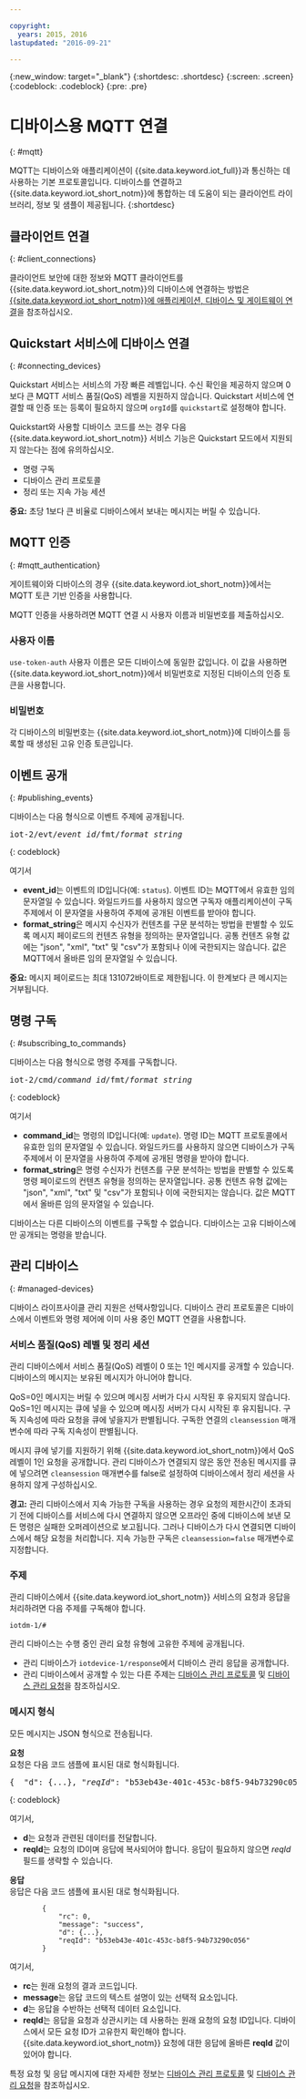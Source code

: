 ```yaml
---

copyright:
  years: 2015, 2016
lastupdated: "2016-09-21"

---
```


{:new_window: target="\_blank"}
{:shortdesc: .shortdesc}
{:screen: .screen}
{:codeblock: .codeblock}
{:pre: .pre}


# 디바이스용 MQTT 연결
{: #mqtt}

MQTT는 디바이스와 애플리케이션이 {{site.data.keyword.iot_full}}과 통신하는 데 사용하는 기본 프로토콜입니다. 디바이스를 연결하고 {{site.data.keyword.iot_short_notm}}에 통합하는 데 도움이 되는 클라이언트 라이브러리, 정보 및 샘플이 제공됩니다.
{:shortdesc}

## 클라이언트 연결
{: #client_connections}

클라이언트 보안에 대한 정보와 MQTT 클라이언트를 {{site.data.keyword.iot_short_notm}}의 디바이스에 연결하는 방법은 [{{site.data.keyword.iot_short_notm}}에 애플리케이션, 디바이스 및 게이트웨이 연결](../reference/security/connect_devices_apps_gw.html)을 참조하십시오.


## Quickstart 서비스에 디바이스 연결
{: #connecting_devices}

Quickstart 서비스는 서비스의 가장 빠른 레벨입니다. 수신 확인을 제공하지 않으며 0보다 큰 MQTT 서비스 품질(QoS) 레벨을 지원하지 않습니다. Quickstart 서비스에 연결할 때 인증 또는 등록이 필요하지 않으며 `orgId`를 `quickstart`로 설정해야 합니다.

Quickstart와 사용할 디바이스 코드를 쓰는 경우 다음 {{site.data.keyword.iot_short_notm}} 서비스 기능은 Quickstart 모드에서 지원되지 않는다는 점에 유의하십시오.

-  명령 구독
-  디바이스 관리 프로토콜
-  정리 또는 지속 가능 세션

**중요:** 초당 1보다 큰 비율로 디바이스에서 보내는 메시지는 버릴 수 있습니다.


## MQTT 인증
{: #mqtt_authentication}

게이트웨이와 디바이스의 경우 {{site.data.keyword.iot_short_notm}}에서는 MQTT 토큰 기반 인증을 사용합니다.

MQTT 인증을 사용하려면 MQTT 연결 시 사용자 이름과 비밀번호를 제출하십시오.

### 사용자 이름

`use-token-auth` 사용자 이름은 모든 디바이스에 동일한 값입니다. 이 값을 사용하면 {{site.data.keyword.iot_short_notm}}에서 비밀번호로 지정된 디바이스의 인증 토큰을 사용합니다.

### 비밀번호

각 디바이스의 비밀번호는 {{site.data.keyword.iot_short_notm}}에 디바이스를 등록할 때 생성된 고유 인증 토큰입니다.

## 이벤트 공개
{: #publishing_events}

디바이스는 다음 형식으로 이벤트 주제에 공개됩니다.

<pre class="pre">iot-2/evt/<var class="keyword varname">event_id</var>/fmt/<var class="keyword varname">format_string</var></pre>
{: codeblock}

여기서


-  **event_id**는 이벤트의 ID입니다(예: `status`). 이벤트 ID는 MQTT에서 유효한 임의 문자열일 수 있습니다. 와일드카드를 사용하지 않으면 구독자 애플리케이션이 구독 주제에서 이 문자열을 사용하여 주제에 공개된 이벤트를 받아야 합니다.
-  **format_string**은 메시지 수신자가 컨텐츠를 구문 분석하는 방법을 판별할 수 있도록 메시지 페이로드의 컨텐츠 유형을 정의하는 문자열입니다. 공통 컨텐츠 유형 값에는 "json", "xml", "txt" 및 "csv"가 포함되나 이에 국한되지는 않습니다. 값은 MQTT에서 올바른 임의 문자열일 수 있습니다.

**중요:** 메시지 페이로드는 최대 131072바이트로 제한됩니다. 이 한계보다 큰 메시지는 거부됩니다.


## 명령 구독
{: #subscribing_to_commands}

디바이스는 다음 형식으로 명령 주제를 구독합니다.

<pre class="pre">iot-2/cmd/<var class="keyword varname">command_id</var>/fmt/<var class="keyword varname">format_string</var></pre>
{: codeblock}

여기서

 - **command_id**는 명령의 ID입니다(예: `update`). 명령 ID는 MQTT 프로토콜에서 유효한 임의 문자열일 수 있습니다. 와일드카드를 사용하지 않으면 디바이스가 구독 주제에서 이 문자열을 사용하여 주제에 공개된 명령을 받아야 합니다.
 - **format_string**은 명령 수신자가 컨텐츠를 구문 분석하는 방법을 판별할 수 있도록 명령 페이로드의 컨텐츠 유형을 정의하는 문자열입니다. 공통 컨텐츠 유형 값에는 "json", "xml", "txt" 및 "csv"가 포함되나 이에 국한되지는 않습니다. 값은 MQTT에서 올바른 임의 문자열일 수 있습니다.

디바이스는 다른 디바이스의 이벤트를 구독할 수 없습니다. 디바이스는 고유 디바이스에만 공개되는 명령을 받습니다.

## 관리 디바이스
{: #managed-devices}

디바이스 라이프사이클 관리 지원은 선택사항입니다. 디바이스 관리 프로토콜은 디바이스에서 이벤트와 명령 제어에 이미 사용 중인 MQTT 연결을 사용합니다.

### 서비스 품질(QoS) 레벨 및 정리 세션

관리 디바이스에서 서비스 품질(QoS) 레벨이 0 또는 1인 메시지를 공개할 수 있습니다. 디바이스의 메시지는 보유된 메시지가 아니어야 합니다.

QoS=0인 메시지는 버릴 수 있으며 메시징 서버가 다시 시작된 후 유지되지 않습니다. QoS=1인 메시지는 큐에 넣을 수 있으며 메시징 서버가 다시 시작된 후 유지됩니다. 구독 지속성에 따라 요청을 큐에 넣을지가 판별됩니다. 구독한 연결의 `cleansession` 매개변수에 따라 구독 지속성이 판별됩니다.  

메시지 큐에 넣기를 지원하기 위해 {{site.data.keyword.iot_short_notm}}에서 QoS 레벨이 1인 요청을 공개합니다. 관리 디바이스가 연결되지 않은 동안 전송된 메시지를 큐에 넣으려면 `cleansession` 매개변수를 false로 설정하여 디바이스에서 정리 세션을 사용하지 않게 구성하십시오.

**경고:**
  관리 디바이스에서 지속 가능한 구독을 사용하는 경우 요청의 제한시간이 초과되기 전에 디바이스를 서비스에 다시 연결하지 않으면 오프라인 중에 디바이스에 보낸 모든 명령은 실패한 오퍼레이션으로 보고됩니다. 그러나 디바이스가 다시 연결되면 디바이스에서 해당 요청을 처리합니다. 지속 가능한 구독은 `cleansession=false` 매개변수로 지정합니다.

### 주제

관리 디바이스에서 {{site.data.keyword.iot_short_notm}} 서비스의 요청과 응답을 처리하려면 다음 주제를 구독해야 합니다.

```
iotdm-1/#
```


관리 디바이스는 수행 중인 관리 요청 유형에 고유한 주제에 공개됩니다.

- 관리 디바이스가 `iotdevice-1/response`에서 디바이스 관리 응답을 공개합니다.
- 관리 디바이스에서 공개할 수 있는 다른 주제는 [디바이스 관리 프로토콜](device_mgmt/index.html) 및 [디바이스 관리 요청](device_mgmt/requests.html)을 참조하십시오.



### 메시지 형식

모든 메시지는 JSON 형식으로 전송됩니다.

**요청**  
요청은 다음 코드 샘플에 표시된 대로 형식화됩니다.

<pre class="pre">{  "d": {...}, "<var class="keyword varname">reqId</var>": "b53eb43e-401c-453c-b8f5-94b73290c056" }</pre>
{: codeblock}

여기서,


 - **d**는 요청과 관련된 데이터를 전달합니다.
 - **reqId**는 요청의 ID이며 응답에 복사되어야 합니다. 응답이 필요하지 않으면 *reqId* 필드를 생략할 수 있습니다.

**응답**  
응답은 다음 코드 샘플에 표시된 대로 형식화됩니다.
```
        {
            "rc": 0,
            "message": "success",
            "d": {...},
            "reqId": "b53eb43e-401c-453c-b8f5-94b73290c056"
        }
```
여기서,
  
 - **rc**는 원래 요청의 결과 코드입니다.
 - **message**는 응답 코드의 텍스트 설명이 있는 선택적 요소입니다.
 - **d**는 응답을 수반하는 선택적 데이터 요소입니다.
 - **reqId**는 응답을 요청과 상관시키는 데 사용하는 원래 요청의 요청 ID입니다. 디바이스에서 모든 요청 ID가 고유한지 확인해야 합니다. {{site.data.keyword.iot_short_notm}} 요청에 대한 응답에 올바른 **reqId** 값이 있어야 합니다.

특정 요청 및 응답 메시지에 대한 자세한 정보는 [디바이스 관리 프로토콜](device_mgmt/index.html) 및 [디바이스 관리 요청](device_mgmt/requests.html)을 참조하십시오.
